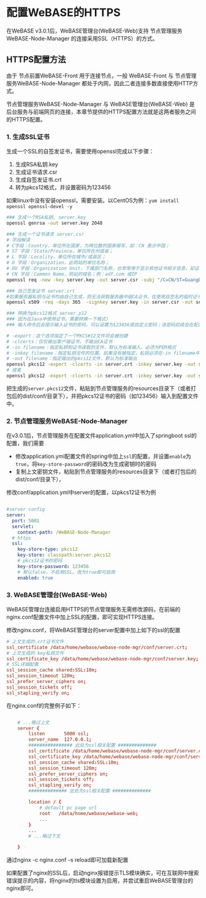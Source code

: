 # 配置WeBASE的HTTPS

在WeBASE v3.0.1后，WeBASE管理台(WeBASE-Web)支持 节点管理服务WeBASE-Node-Manager 的连接采用SSL（HTTPS）的方式。

## HTTPS配置方法

由于 节点前置WeBASE-Front 用于连接节点，一般 WeBASE-Front 与 节点管理服务WeBASE-Node-Manager 都处于内网，因此二者连接多数直接使用HTTP方式。

节点管理服务WeBASE-Node-Manager 与 WeBASE管理台(WeBASE-Web) 是后台服务与前端网页的连接，本章节提供的HTTPS配置方法就是这两者服务之间的HTTPS配置。

### 1. 生成SSL证书


生成一个SSL的自签发证书，需要使用openssl完成以下步骤：
1. 生成RSA私钥.key
2. 生成证书请求.csr
3. 生成自签发证书.crt
4. 转为pkcs12格式，并设置密码为123456

如果linux中没有安装openssl，需要安装。以CentOS为例：`yum install openssl openssl-devel -y`

```bash
### 生成一个RSA私钥, server.key
openssl genrsa -out server.key 2048

### 生成一个证书请求 server.csr
# 字段解读
# C字段：Country，单位所在国家，为两位数的国家缩写，如：CN 表示中国；
# ST 字段：State/Province，单位所在州或省；
# L 字段：Locality，单位所在城市/或县区；
# O 字段：Organization，此网站的单位名称；
# OU 字段：Organization Unit，下属部门名称，也常常用于显示其他证书相关信息，如证书类型，证书产品名称或身份验证类型或验证内容等；
# CN 字段：Common Name，网站的域名；例：adf.com 或IP
openssl req -new -key server.key -out server.csr -subj "/C=CN/ST=GuangDong/L=ShenZhen/O=WeBank/OU=WeBASE/CN=webaseweb"

### 自己签发证书 server.crt
#如果服务器私钥与证书均由自己生成，则无法获取服务器中级CA证书，在使用自签名的临时证书时，浏览器会在地址处提示证书的颁发机构是未知的
openssl x509 -req -days 365  -signkey server.key -in server.csr -out server.crt

### 转换为pkcs12格式 server.p12
### 因为在Java中使用证书，需要转换一下格式）
### 输入命令后会提示输入证书的密码，可以设置为123456或自定义密码；该密码后续会在配置中用到

# -export：这个选项指定了一个PKCS#12文件将会被创建
# -clcerts：仅仅输出客户端证书，不输出CA证书
# -in filename：指定私钥和证书读取的文件，默认为标准输入。必须为PEM格式
# -inkey filename：指定私钥文件的位置。如果没有被指定，私钥必须在-in filename中指定
# -out filename：指定输出的pkcs12文件，默认为标准输出
openssl pkcs12 -export -clcerts -in server.crt -inkey server.key -out server.pkcs12
# 或者
openssl pkcs12 -export -clcerts -in server.crt -inkey server.key -out server.p12
```

把生成的`server.pkcs12`文件，粘贴到节点管理服务的resources目录下（或者打包后的dist/conf/目录下），并把pkcs12证书的密码（如123456）输入到配置文件中。

### 2. 节点管理服务WeBASE-Node-Manager

在v3.0.1后，节点管理服务在配置文件application.yml中加入了springboot ssl的配置，我们需要
- 修改application.yml配置文件的spring中加上`ssl`的配置，并设置`enable`为`true`，将`key-store-password`的密码改为生成密钥时的密码
- 复制上文密钥文件，粘贴到节点管理服务的resources目录下（或者打包后的dist/conf/目录下），

修改conf/application.yml中server的配置，以pkcs12证书为例
```yaml

#server config
server:
  port: 5001
  servlet:
    context-path: /WeBASE-Node-Manager
  # https
  ssl:
    key-store-type: pkcs12
    key-store: classpath:server.pkcs12
    # pkcs12证书的密码
    key-store-password: 123456
    # 默认false，不启用SSL。改为true即可启用
    enabled: true


```

### 3. WeBASE管理台(WeBASE-Web)

WeBASE管理台连接启用HTTPS的节点管理服务无需修改源码，在前端的nginx.conf配置文件中加上SSL的配置，即可实现HTTPS连接。

修改nginx.conf，将WeBASE管理台的server配置中加上如下的ssl的配置
```conf
# 上文生成的.crt证书文件
ssl_certificate /data/home/webase/webase-node-mgr/conf/server.crt;
# 上文生成的.key私钥文件
ssl_certificate_key /data/home/webase/webase-node-mgr/conf/server.key;
# SSL详细配置
ssl_session_cache shared:SSL:10m;
ssl_session_timeout 120m;
ssl_prefer_server_ciphers on;
ssl_session_tickets off;
ssl_stapling_verify on;
```

在nginx.conf的完整例子如下：
```conf

    # ...略过上文
	server {
        listen       5000 ssl;       
        server_name  127.0.0.1;
        ################ 此处为ssl相关配置 ##############
        ssl_certificate /data/home/webase/webase-node-mgr/conf/server.crt;
        ssl_certificate_key /data/home/webase/webase-node-mgr/conf/server.key;
        ssl_session_cache shared:SSL:10m;
        ssl_session_timeout 120m;
        ssl_prefer_server_ciphers on;
        ssl_session_tickets off;
        ssl_stapling_verify on;
        ############## 此处为ssl相关配置 ##############

        location / {    
            # default pc page url
            root   /data/home/webase/webase-web;
            ...
        }
        ...
        # ...略过下文

    }
```

通过nginx -c nginx.conf -s reload即可加载新配置

如果配置了nginx的SSL后，启动nginx报错提示TLS模块确实，可在互联网中搜索错误提示的内容，将nginx的tls模块设置为启用，并尝试重启WeBASE管理台的nginx即可。
